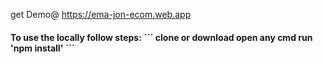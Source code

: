 get Demo@ https://ema-jon-ecom.web.app
<h4>To use the locally follow steps:
```
  clone or download
  open any cmd
  run 'npm install'
```



